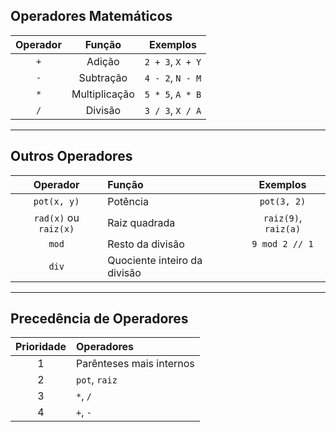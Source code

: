 ## Operadores Matemáticos

| Operador      | Função                | Exemplos           |
|:-------------:|:---------------------:|:------------------:|
| `+`           | Adição                | `2 + 3`, `X + Y`   |
| `-`           | Subtração             | `4 - 2`, `N - M`   |
| `*`           | Multiplicação         | `5 * 5`, `A * B`   |
| `/`           | Divisão               | `3 / 3`, `X / A`   |

---

## Outros Operadores

| Operador                | Função                        | Exemplos             |
|:-----------------------:|:-----------------------------|:--------------------:|
| `pot(x, y)`             | Potência                     | `pot(3, 2)`          |
| `rad(x)` ou `raiz(x)`   | Raiz quadrada                | `raiz(9)`, `raiz(a)` |
| `mod`                   | Resto da divisão             | `9 mod 2 // 1`       |
| `div`                   | Quociente inteiro da divisão |                      |

---

## Precedência de Operadores

| Prioridade | Operadores                |
|:----------:|:-------------------------|
| 1          | Parênteses mais internos  |
| 2          | `pot`, `raiz`            |
| 3          | `*`, `/`                 |
| 4          | `+`, `-`                 |